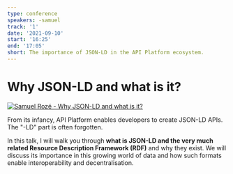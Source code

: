 ```yaml
---
type: conference
speakers: -samuel
track: '1'
date: '2021-09-10'
start: '16:25'
end: '17:05'
short: The importance of JSON-LD in the API Platform ecosystem.
---
```


# Why JSON-LD and what is it?

[![Samuel Rozé - Why JSON-LD and what is it?](https://img.youtube.com/vi/zuPYqOsT-aw/0.jpg)](https://www.youtube.com/watch?v=zuPYqOsT-aw&list=PL3hoUDjLa7eSo7-CAyiirYfhJe4h_Wxs4&index=8)

From its infancy, API Platform enables developers to create JSON-LD APIs. The "-LD" part is often forgotten.

In this talk, I will walk you through **what is JSON-LD and the very much related Resource Description Framework (RDF)** and why they exist. We will discuss its importance in this growing world of data and how such formats enable interoperability and decentralisation.
